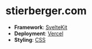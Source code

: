 # stierberger.com

- **Framework**: [SvelteKit](https://kit.svelte.dev/)
- **Deployment**: [Vercel](https://vercel.com)
- **Styling**: [CSS](https://www.youtube.com/watch?v=dQw4w9WgXcQ?autoplay=1&mute=1)
